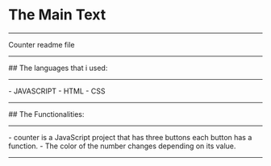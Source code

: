 # The Main Text 
<hr>
Counter readme file
<hr>
## The languages that i used:
<hr>
- JAVASCRIPT
- HTML
- CSS
<hr>
## The Functionalities:
<hr>
- counter is a JavaScript project that has three buttons each button has a function.
- The color of the number changes depending on its value.
<hr>